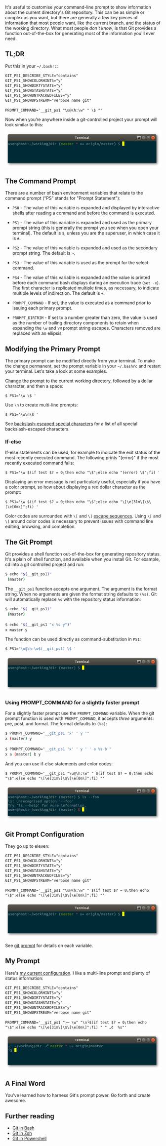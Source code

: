 It's useful to customise your command-line prompt to show information about the current directory's Git repository. This can be as simple or complex as you want, but there are generally a few key pieces of information that most people want, like the current branch, and the status of the working directory. What most people *don't know*, is that Git provides a function out-of-the-box for generating most of the information you'll ever need.

## TL;DR

Put this in your `~/.bashrc`:

```
GIT_PS1_DESCRIBE_STYLE="contains"
GIT_PS1_SHOWCOLORHINTS="y"
GIT_PS1_SHOWDIRTYSTATE="y"
GIT_PS1_SHOWSTASHSTATE="y"
GIT_PS1_SHOWUNTRACKEDFILES="y"
GIT_PS1_SHOWUPSTREAM="verbose name git"

PROMPT_COMMAND='__git_ps1 "\u@\h:\w" " \$ "'
```

Now when you’re anywhere inside a git-controlled project your prompt will look similar to this:

![A command prompt with all the bells and whistles](/assets/2018-07-22-tldr.png)

## The Command Prompt

There are a number of bash environment variables that relate to the command prompt ("PS" stands for "Prompt Statement"):

* `PS0` - The value of this variable is expanded and displayed by interactive shells after reading a command and before the command is executed.

* `PS1` - The value of this variable is expanded and used as the primary prompt string (this is generally the prompt you see when you open your terminal). The default is `$`, unless you are the superuser, in which case it is `#`.

* `PS2` - The value of this variable is expanded and used as the secondary prompt string. The default is `>`.

* `PS3` - The value of this variable is used as the prompt for the select command.

* `PS4` - The value of this variable is expanded and the value is printed before each command bash displays during an execution trace (`set -x`). The first character is replicated multiple times, as necessary, to indicate multiple levels of indirection. The default is `+`.

* `PROMPT_COMMAND` - If set, the value is executed as a command prior to issuing each primary prompt.

* `PROMPT_DIRTRIM` - If set to a number greater than zero, the value is used as the number of trailing directory components to retain when expanding the `\w` and  `\W`  prompt string escapes. Characters removed are replaced with an ellipsis.

## Modifying the Primary Prompt

The primary prompt can be modified directly from your terminal. To make the change permanent, set the prompt variable in your `~/.bashrc` and restart your terminal. Let's take a look at some examples.

Change the prompt to the current working directory, followed by a dollar character, and then a space:

```
$ PS1='\w \$ '
```


Use `\n` to create multi-line prompts:

```
$ PS1='\w\n\$ '
```

See [backslash-escaped special characters](http://man7.org/linux/man-pages/man1/bash.1.html#PROMPTING) for a list of all special backslash-escaped characters.

### If-else

If-else statements can be used, for example to indicate the exit status of the most recently executed command. The following prints "(error)" if the most recently executed command fails:

```
$ PS1='\w $(if test $? = 0;then echo "\$";else echo "(error) \$";fi) '
```

Displaying an error message is not particularly useful, especially if you have a color prompt, so how about displaying a red dollar character as the prompt:

```
$ PS1='\w $(if test $? = 0;then echo "\$";else echo "\[\e[31m\]\$\[\e[0m\]";fi) '
```

Color codes are surrounded with `\[` and `\]` [escape sequences](https://unix.stackexchange.com/questions/124407/what-color-codes-can-i-use-in-my-ps1-prompt/124409#124409). Using `\[` and `\]` around color codes is necessary to prevent issues with command line editing, browsing, and completion.

## The Git Prompt

Git provides a shell function out-of-the-box for generating repository status. It's a plain ol' shell function, and available when you install Git. For example, cd into a git controlled project and run:

```sh
$ echo "$(__git_ps1)"
 (master)
```

The `__git_ps1` function accepts one argument. The argument is the format string. When no arguments are given the format string defaults to `(%s)`. Git will automatically replace `%s` with the repository status information:

```sh
$ echo "$(__git_ps1)"
 (master)

$ echo "$(__git_ps1 "x %s y")"
x master y
```

The function can be used directly as command-substitution in `PS1`:

```sh
$ PS1='\u@\h:\w$(__git_ps1) \$ '
```

![A basic git command prompt](/assets/2018-07-22-git-prompt.png)

### Using PROMPT_COMMAND for a slightly faster prompt

For a slightly faster prompt use the `PROMPT_COMMAND` variable. When the git prompt function is used with `PROMPT_COMMAND`, it accepts *three* arguments: pre, post, and format. The format defaults to `(%s)`:

```sh
$ PROMPT_COMMAND="__git_ps1 'x' ' y '"
x (master) y

$ PROMPT_COMMAND="__git_ps1 'x' ' y ' ' a %s b'"
x a (master) b y
```

And you can use if-else statements and color codes:

```
$ PROMPT_COMMAND='__git_ps1 "\u@\h:\w" " $(if test $? = 0;then echo "\$";else echo "\[\e[31m\]\$\[\e[0m\]";fi) "'
```

![A git command prompt with error status](/assets/2018-07-22-prompt-command.png)

## Git Prompt Configuration

They go up to eleven:

```
GIT_PS1_DESCRIBE_STYLE="contains"
GIT_PS1_SHOWCOLORHINTS="y"
GIT_PS1_SHOWDIRTYSTATE="y"
GIT_PS1_SHOWSTASHSTATE="y"
GIT_PS1_SHOWUNTRACKEDFILES="y"
GIT_PS1_SHOWUPSTREAM="verbose name git"

PROMPT_COMMAND='__git_ps1 "\u@\h:\w" " $(if test $? = 0;then echo "\$";else echo "\[\e[31m\]\$\[\e[0m\]";fi) "'
```

![A fully configured git command prompt](/assets/2018-07-22-prompt-config.png)

See [git prompt](https://github.com/git/git/blob/master/contrib/completion/git-prompt.sh) for details on each variable.

## My Prompt

Here's [my current configuration](https://github.com/gerardroche/dotfiles). I like a multi-line prompt and plenty of status information:

```
GIT_PS1_DESCRIBE_STYLE="contains"
GIT_PS1_SHOWCOLORHINTS="y"
GIT_PS1_SHOWDIRTYSTATE="y"
GIT_PS1_SHOWSTASHSTATE="y"
GIT_PS1_SHOWUNTRACKEDFILES="y"
GIT_PS1_SHOWUPSTREAM="verbose name git"

PROMPT_COMMAND='__git_ps1 "╭─ \w" "\n╰$(if test $? = 0;then echo "\$";else echo "\[\e[31m\]\$\[\e[0m\]";fi) " " ⎇  %s"'
```

![My command prompt](/assets/2018-07-22-my-prompt.png)

## A Final Word

You've learned how to harness Git's prompt power. Go forth and create awesome.

## Further reading

* [Git in Bash](https://git-scm.com/book/en/v2/Appendix-A%3A-Git-in-Other-Environments-Git-in-Bash)
* [Git in Zsh](https://git-scm.com/book/en/v2/Appendix-A%3A-Git-in-Other-Environments-Git-in-Zsh)
* [Git in Powershell](https://git-scm.com/book/en/v2/Appendix-A%3A-Git-in-Other-Environments-Git-in-Powershell)

[^1]: http://man7.org/linux/man-pages/man1/bash.1.html#PARAMETERS
[^2]: http://man7.org/linux/man-pages/man1/bash.1.html#PROMPTING
